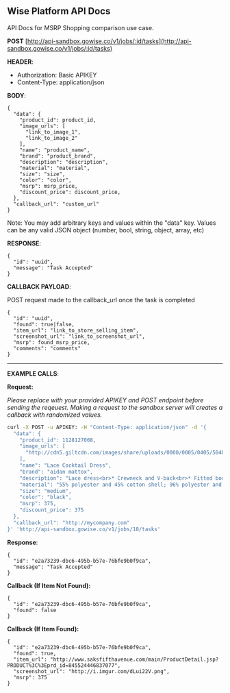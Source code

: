 **Wise Platform API Docs**
----
  API Docs for MSRP Shopping comparison use case.


**POST** [http://api-sandbox.gowise.co/v1/jobs/:id/tasks](http://api-sandbox.gowise.co/v1/jobs/:id/tasks)

**HEADER**: 

* Authorization: Basic APIKEY
* Content-Type: application/json

**BODY**:

```
{
  "data": {
  	"product_id": product_id,
    "image_urls": [
      "link_to_image_1",
      "link_to_image_2"
    ],
    "name": "product_name",
    "brand": "product_brand",
    "description": "description",
    "material": "material",
    "size": "size",
    "color": "color",
    "msrp": msrp_price,
    "discount_price": discount_price,
  },
  "callback_url": "custom_url"
}
```
Note: You may add arbitrary keys and values within the "data" key. Values can be any valid JSON object (number, bool, string, object, array, etc)

**RESPONSE**:

```
{
  "id": "uuid",
  "message": "Task Accepted"
}
```

**CALLBACK PAYLOAD**:

POST request made to the callback_url once the task is completed

```
{ 
  "id": "uuid",
  "found": true|false,
  "item_url": "link_to_store_selling_item",
  "screenshot_url": "link_to_screenshot_url",
  "msrp": found_msrp_price,
  "comments": "comments"
}  
```
---
**EXAMPLE CALLS**:

**Request:**

*Please replace with your provided APIKEY and POST endpoint before sending the reqeuest.*
*Making a request to the sandbox server will creates a callback with randomized values.*

```bash
curl -X POST -u APIKEY: -H "Content-Type: application/json" -d '{
  "data": {
  	"product_id": 1128127008,
    "image_urls": [
      "http://cdn5.giltcdn.com/images/share/uploads/0000/0005/0405/504058496/420x560.jpg"
    ],
    "name": "Lace Cocktail Dress",
    "brand": "aidan mattox",
    "description": "Lace dress<br>* Crewneck and V-back<br>* Fitted bodice<br>* Even hem<br>* Tonal top stitching and panel seaming <br>* Hidden back zipper closure <br>* Fully lined <br><b>",
    "material": "55% polyester and 45% cotton shell; 96% polyester and 4% elastane combo",
    "size": "medium",
    "color": "black",
    "msrp": 375,
    "discount_price": 375
  },
  "callback_url": "http://mycompany.com"
}' 'http://api-sandbox.gowise.co/v1/jobs/18/tasks'
```

**Response**:

```
{
  "id": "e2a73239-dbc6-495b-b57e-76bfe9b0f9ca",
  "message": "Task Accepted"
}
```

**Callback (If Item Not Found):**

```
{ 
  "id": "e2a73239-dbc6-495b-b57e-76bfe9b0f9ca",
  "found": false
}  
```

**Callback (If Item Found):**

```
{ 
  "id": "e2a73239-dbc6-495b-b57e-76bfe9b0f9ca",
  "found": true,
  "item_url": "http://www.saksfifthavenue.com/main/ProductDetail.jsp?PRODUCT%3C%3Eprd_id=845524446837077",
  "screenshot_url": "http://i.imgur.com/dLui22V.png",
  "msrp": 375
}
```